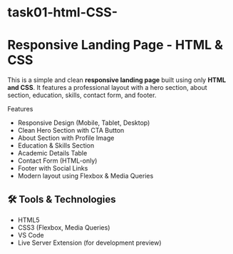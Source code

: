 # task01-html-CSS-

# Responsive Landing Page - HTML & CSS

This is a simple and clean **responsive landing page** built using only **HTML and CSS**. It features a professional layout with a hero section, about section, education, skills, contact form, and footer.

 Features

- Responsive Design (Mobile, Tablet, Desktop)
- Clean Hero Section with CTA Button
- About Section with Profile Image
- Education & Skills Section
- Academic Details Table
- Contact Form (HTML-only)
- Footer with Social Links
- Modern layout using Flexbox & Media Queries

## 🛠 Tools & Technologies

- HTML5
- CSS3 (Flexbox, Media Queries)
- VS Code
- Live Server Extension (for development preview)



